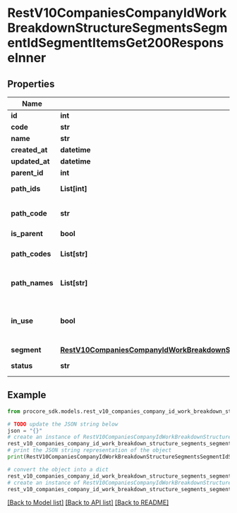 # RestV10CompaniesCompanyIdWorkBreakdownStructureSegmentsSegmentIdSegmentItemsGet200ResponseInner


## Properties

Name | Type | Description | Notes
------------ | ------------- | ------------- | -------------
**id** | **int** | ID | [optional] 
**code** | **str** | Code | [optional] 
**name** | **str** | Name | [optional] 
**created_at** | **datetime** | Created at | [optional] 
**updated_at** | **datetime** | Updated at | [optional] 
**parent_id** | **int** | Parent ID | [optional] 
**path_ids** | **List[int]** | Path variable IDs | [optional] 
**path_code** | **str** | Path Variable Code | [optional] 
**is_parent** | **bool** |  | [optional] 
**path_codes** | **List[str]** | Path variable codes | [optional] 
**path_names** | **List[str]** | Path variable names | [optional] 
**in_use** | **bool** | Whether or not this item is tagged on an entity | [optional] 
**segment** | [**RestV10CompaniesCompanyIdWorkBreakdownStructureSegmentsSegmentIdSegmentItemsGet200ResponseInnerSegment**](RestV10CompaniesCompanyIdWorkBreakdownStructureSegmentsSegmentIdSegmentItemsGet200ResponseInnerSegment.md) |  | [optional] 
**status** | **str** | Segment item status | [optional] 

## Example

```python
from procore_sdk.models.rest_v10_companies_company_id_work_breakdown_structure_segments_segment_id_segment_items_get200_response_inner import RestV10CompaniesCompanyIdWorkBreakdownStructureSegmentsSegmentIdSegmentItemsGet200ResponseInner

# TODO update the JSON string below
json = "{}"
# create an instance of RestV10CompaniesCompanyIdWorkBreakdownStructureSegmentsSegmentIdSegmentItemsGet200ResponseInner from a JSON string
rest_v10_companies_company_id_work_breakdown_structure_segments_segment_id_segment_items_get200_response_inner_instance = RestV10CompaniesCompanyIdWorkBreakdownStructureSegmentsSegmentIdSegmentItemsGet200ResponseInner.from_json(json)
# print the JSON string representation of the object
print(RestV10CompaniesCompanyIdWorkBreakdownStructureSegmentsSegmentIdSegmentItemsGet200ResponseInner.to_json())

# convert the object into a dict
rest_v10_companies_company_id_work_breakdown_structure_segments_segment_id_segment_items_get200_response_inner_dict = rest_v10_companies_company_id_work_breakdown_structure_segments_segment_id_segment_items_get200_response_inner_instance.to_dict()
# create an instance of RestV10CompaniesCompanyIdWorkBreakdownStructureSegmentsSegmentIdSegmentItemsGet200ResponseInner from a dict
rest_v10_companies_company_id_work_breakdown_structure_segments_segment_id_segment_items_get200_response_inner_from_dict = RestV10CompaniesCompanyIdWorkBreakdownStructureSegmentsSegmentIdSegmentItemsGet200ResponseInner.from_dict(rest_v10_companies_company_id_work_breakdown_structure_segments_segment_id_segment_items_get200_response_inner_dict)
```
[[Back to Model list]](../README.md#documentation-for-models) [[Back to API list]](../README.md#documentation-for-api-endpoints) [[Back to README]](../README.md)



